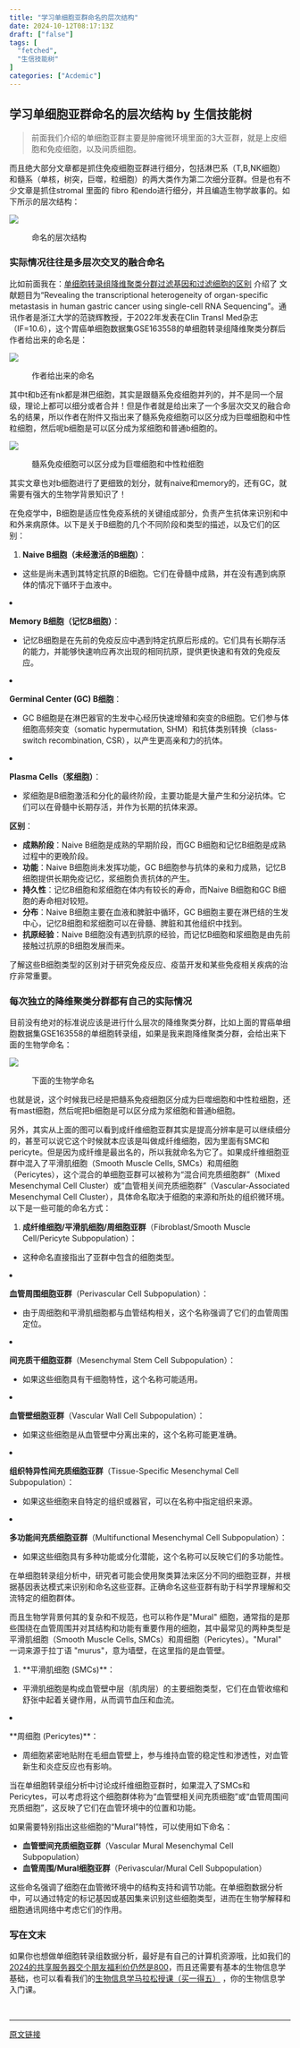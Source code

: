 ```yaml
---
title: "学习单细胞亚群命名的层次结构"
date: 2024-10-12T08:17:13Z
draft: ["false"]
tags: [
  "fetched",
  "生信技能树"
]
categories: ["Acdemic"]
---
```

学习单细胞亚群命名的层次结构 by 生信技能树
------
<div><section data-tool="mdnice编辑器" data-website="https://www.mdnice.com"><blockquote data-tool="mdnice编辑器"><span></span><p>前面我们介绍的单细胞亚群主要是肿瘤微环境里面的3大亚群，就是上皮细胞和免疫细胞，以及间质细胞。</p></blockquote><p data-tool="mdnice编辑器">而且绝大部分文章都是抓住免疫细胞亚群进行细分，包括淋巴系（T,B,NK细胞）和髓系（单核，树突，巨噬，粒细胞）的两大类作为第二次细分亚群。但是也有不少文章是抓住stromal 里面的 fibro 和endo进行细分，并且编造生物学故事的。如下所示的层次结构：</p><p><img data-galleryid="" data-imgfileid="100049408" data-ratio="0.5610561056105611" data-s="300,640" data-src="https://mmbiz.qpic.cn/mmbiz_png/cZNhZQ6j4wyNKxUWD7tHxp4lRAoqpmf6bq9XB0EPfAgia4HK1t7kYMYiaYd23QdYBtkOlbgbb4uH6MW1ONrjMVfg/640?wx_fmt=png&amp;from=appmsg" data-type="png" data-w="2424" src="https://mmbiz.qpic.cn/mmbiz_png/cZNhZQ6j4wyNKxUWD7tHxp4lRAoqpmf6bq9XB0EPfAgia4HK1t7kYMYiaYd23QdYBtkOlbgbb4uH6MW1ONrjMVfg/640?wx_fmt=png&amp;from=appmsg"></p><figure data-tool="mdnice编辑器"><figcaption>命名的层次结构</figcaption></figure><h3 data-tool="mdnice编辑器"><span></span><span><strong>实际情况往往是多层次交叉的融合命名</strong></span><span></span></h3><p data-tool="mdnice编辑器">比如前面我在：<a href="https://mp.weixin.qq.com/s?__biz=MzAxMDkxODM1Ng==&amp;mid=2247533053&amp;idx=1&amp;sn=bd155638b280e875dcae14622198b65b&amp;scene=21#wechat_redirect" data-linktype="2">单细胞转录组降维聚类分群过滤基因和过滤细胞的区别</a> 介绍了 文献题目为“Revealing the transcriptional heterogeneity of organ-specific metastasis in human gastric cancer using single-cell RNA Sequencing”。通讯作者是浙江大学的范骁辉教授，于2022年发表在Clin Transl Med杂志（IF=10.6），这个胃癌单细胞数据集GSE163558的单细胞转录组降维聚类分群后作者给出来的命名是：</p><p><img data-galleryid="" data-imgfileid="100049407" data-ratio="0.6710526315789473" data-s="300,640" data-src="https://mmbiz.qpic.cn/mmbiz_png/cZNhZQ6j4wyNKxUWD7tHxp4lRAoqpmf6UoLctf4sPtASCdiaKA2O5Y7LNBPK8at0nqgynD75bnND3GaycLtZNAQ/640?wx_fmt=png&amp;from=appmsg" data-type="png" data-w="1368" src="https://mmbiz.qpic.cn/mmbiz_png/cZNhZQ6j4wyNKxUWD7tHxp4lRAoqpmf6UoLctf4sPtASCdiaKA2O5Y7LNBPK8at0nqgynD75bnND3GaycLtZNAQ/640?wx_fmt=png&amp;from=appmsg"></p><figure data-tool="mdnice编辑器"><figcaption>作者给出来的命名</figcaption></figure><p data-tool="mdnice编辑器">其中t和b还有nk都是淋巴细胞，其实是跟髓系免疫细胞并列的，并不是同一个层级，理论上都可以细分或者合并！但是作者就是给出来了一个多层次交叉的融合命名的结果，所以作者在附件又指出来了髓系免疫细胞可以区分成为巨噬细胞和中性粒细胞，然后呢b细胞是可以区分成为浆细胞和普通b细胞的。</p><p><img data-galleryid="" data-imgfileid="100049406" data-ratio="0.671304347826087" data-s="300,640" data-src="https://mmbiz.qpic.cn/mmbiz_png/cZNhZQ6j4wyNKxUWD7tHxp4lRAoqpmf6XU0jlY1u1hIicj1kgFaAvzvZ3DEia4skrBuCdcibAeSP6kic9CC5zzQScQ/640?wx_fmt=png&amp;from=appmsg" data-type="png" data-w="1150" src="https://mmbiz.qpic.cn/mmbiz_png/cZNhZQ6j4wyNKxUWD7tHxp4lRAoqpmf6XU0jlY1u1hIicj1kgFaAvzvZ3DEia4skrBuCdcibAeSP6kic9CC5zzQScQ/640?wx_fmt=png&amp;from=appmsg"></p><figure data-tool="mdnice编辑器"><figcaption>髓系免疫细胞可以区分成为巨噬细胞和中性粒细胞</figcaption></figure><p data-tool="mdnice编辑器">其实文章也对b细胞进行了更细致的划分，就有naive和memory的，还有GC，就需要有强大的生物学背景知识了！</p><p data-tool="mdnice编辑器">在免疫学中，B细胞是适应性免疫系统的关键组成部分，负责产生抗体来识别和中和外来病原体。以下是关于B细胞的几个不同阶段和类型的描述，以及它们的区别：</p><ol data-tool="mdnice编辑器"><li><section><p><strong>Naive B细胞（未经激活的B细胞）</strong>：</p></section></li></ol><ul><li><section>这些是尚未遇到其特定抗原的B细胞。它们在骨髓中成熟，并在没有遇到病原体的情况下循环于血液中。</section></li></ul><li><section><p><strong>Memory B细胞（记忆B细胞）</strong>：</p></section></li><ul><li><section>记忆B细胞是在先前的免疫反应中遇到特定抗原后形成的。它们具有长期存活的能力，并能够快速响应再次出现的相同抗原，提供更快速和有效的免疫反应。</section></li></ul><li><section><p><strong>Germinal Center (GC) B细胞</strong>：</p></section></li><ul><li><section>GC B细胞是在淋巴器官的生发中心经历快速增殖和突变的B细胞。它们参与体细胞高频突变（somatic hypermutation, SHM）和抗体类别转换（class-switch recombination, CSR），以产生更高亲和力的抗体。</section></li></ul><li><section><p><strong>Plasma Cells（浆细胞）</strong>：</p></section></li><ul><li><section>浆细胞是B细胞激活和分化的最终阶段，主要功能是大量产生和分泌抗体。它们可以在骨髓中长期存活，并作为长期的抗体来源。</section></li></ul><p data-tool="mdnice编辑器"><strong>区别</strong>：</p><ul data-tool="mdnice编辑器"><li><section><strong>成熟阶段</strong>：Naive B细胞是成熟的早期阶段，而GC B细胞和记忆B细胞是成熟过程中的更晚阶段。</section></li><li><section><strong>功能</strong>：Naive B细胞尚未发挥功能，GC B细胞参与抗体的亲和力成熟，记忆B细胞提供长期免疫记忆，浆细胞负责抗体的产生。</section></li><li><section><strong>持久性</strong>：记忆B细胞和浆细胞在体内有较长的寿命，而Naive B细胞和GC B细胞的寿命相对较短。</section></li><li><section><strong>分布</strong>：Naive B细胞主要在血液和脾脏中循环，GC B细胞主要在淋巴结的生发中心，记忆B细胞和浆细胞可以在骨髓、脾脏和其他组织中找到。</section></li><li><section><strong>抗原经验</strong>：Naive B细胞没有遇到抗原的经验，而记忆B细胞和浆细胞是由先前接触过抗原的B细胞发展而来。</section></li></ul><p data-tool="mdnice编辑器">了解这些B细胞类型的区别对于研究免疫反应、疫苗开发和某些免疫相关疾病的治疗非常重要。</p><h3 data-tool="mdnice编辑器"><span></span><span>每次独立的降维聚类分群都有自己的实际情况</span><span></span></h3><p data-tool="mdnice编辑器">目前没有绝对的标准说应该是进行什么层次的降维聚类分群，比如上面的胃癌单细胞数据集GSE163558的单细胞转录组，如果是我来跑降维聚类分群，会给出来下面的生物学命名：</p><p><img data-galleryid="" data-imgfileid="100049409" data-ratio="0.5926327193932828" data-s="300,640" data-src="https://mmbiz.qpic.cn/mmbiz_png/cZNhZQ6j4wyNKxUWD7tHxp4lRAoqpmf6ic7Ojpiazs8JrcrJ48sCIk2k76NRNsDfHS8nDM5q1ZdK7OugsOuDaBjw/640?wx_fmt=png&amp;from=appmsg" data-type="png" data-w="1846" src="https://mmbiz.qpic.cn/mmbiz_png/cZNhZQ6j4wyNKxUWD7tHxp4lRAoqpmf6ic7Ojpiazs8JrcrJ48sCIk2k76NRNsDfHS8nDM5q1ZdK7OugsOuDaBjw/640?wx_fmt=png&amp;from=appmsg"></p><figure data-tool="mdnice编辑器"><figcaption>下面的生物学命名</figcaption></figure><p data-tool="mdnice编辑器">也就是说，这个时候我已经是把髓系免疫细胞区分成为巨噬细胞和中性粒细胞，还有mast细胞，然后呢把b细胞是可以区分成为浆细胞和普通b细胞。</p><section><mp-common-videosnap data-pluginname="mpvideosnap" data-url="https://findermp.video.qq.com/251/20304/stodownload?encfilekey=rjD5jyTuFrIpZ2ibE8T7Ym3K77SEULgkiaicvgJbQHebDJaKtWRhBXjkeZ2o7hbO36fMqlzlPaYYsAzaUCliaQbZkCpPLceKo4zKL6zvYZ0eaAecz28iczSfsNw&amp;token=Cvvj5Ix3eeyQOzDWs0pJahHwg4HCXNCvXH1WuEFS9bu0IwwDbia6lShbU0Yk1HwiccKInjPecibibnRn5fkThZ1IX5UEl4vRDs9Z6podmxD6KvyIrQ3Lj8rMKxWUksiaVYEpX&amp;idx=1&amp;dotrans=0&amp;hy=SZ&amp;m=&amp;scene=2&amp;uzid=2" data-headimgurl="http://wx.qlogo.cn/finderhead/PiajxSqBRaEI7scvWIPdECSfnUpSjTib9Y7RI14r1VVzxaA57PjcCERw/0" data-username="v2_060000231003b20faec8c7e1881bcad2ca06ec35b07788412aec898c89eb1e34f9a354475e8c@finder" data-nickname="生信技能树" data-desc="单细胞多种数据格式读取方式" data-nonceid="2475511163470393588" data-type="video" data-mediatype="undefined" data-authiconurl="https://dldir1v6.qq.com/weixin/checkresupdate/auth_icon_level1_ba9f2ea346de48a3ae0428273fc48117.png" data-from="new" data-width="1920" data-height="1080" data-id="export/UzFfAgtgekIEAQAAAAAADZMI2hTBLgAAAAstQy6ubaLX4KHWvLEZgBPE5ZMsWTo-KK6LzNPgMIvd2Ga8dWZJY-w99AZREhUv"></mp-common-videosnap></section><p data-tool="mdnice编辑器">另外，其实从上面的图可以看到成纤维细胞亚群其实是提高分辨率是可以继续细分的，甚至可以说它这个时候就本应该是叫做成纤维细胞，因为里面有SMC和pericyte。但是因为成纤维是最出名的，所以我就命名为它了。如果成纤维细胞亚群中混入了平滑肌细胞（Smooth Muscle Cells, SMCs）和周细胞（Pericytes），这个混合的单细胞亚群可以被称为“混合间充质细胞群”（Mixed Mesenchymal Cell Cluster）或“血管相关间充质细胞群”（Vascular-Associated Mesenchymal Cell Cluster），具体命名取决于细胞的来源和所处的组织微环境。以下是一些可能的命名方式：</p><ol data-tool="mdnice编辑器"><li><section><p><strong>成纤维细胞/平滑肌细胞/周细胞亚群</strong>（Fibroblast/Smooth Muscle Cell/Pericyte Subpopulation）：</p></section></li></ol><ul><li><section>这种命名直接指出了亚群中包含的细胞类型。</section></li></ul><li><section><p><strong>血管周围细胞亚群</strong>（Perivascular Cell Subpopulation）：</p></section></li><ul><li><section>由于周细胞和平滑肌细胞都与血管结构相关，这个名称强调了它们的血管周围定位。</section></li></ul><li><section><p><strong>间充质干细胞亚群</strong>（Mesenchymal Stem Cell Subpopulation）：</p></section></li><ul><li><section>如果这些细胞具有干细胞特性，这个名称可能适用。</section></li></ul><li><section><p><strong>血管壁细胞亚群</strong>（Vascular Wall Cell Subpopulation）：</p></section></li><ul><li><section>如果这些细胞是从血管壁中分离出来的，这个名称可能更准确。</section></li></ul><li><section><p><strong>组织特异性间充质细胞亚群</strong>（Tissue-Specific Mesenchymal Cell Subpopulation）：</p></section></li><ul><li><section>如果这些细胞来自特定的组织或器官，可以在名称中指定组织来源。</section></li></ul><li><section><p><strong>多功能间充质细胞亚群</strong>（Multifunctional Mesenchymal Cell Subpopulation）：</p></section></li><ul><li><section>如果这些细胞具有多种功能或分化潜能，这个名称可以反映它们的多功能性。</section></li></ul><p data-tool="mdnice编辑器">在单细胞转录组分析中，研究者可能会使用聚类算法来区分不同的细胞亚群，并根据基因表达模式来识别和命名这些亚群。正确命名这些亚群有助于科学界理解和交流特定的细胞群体。</p><p data-tool="mdnice编辑器">而且生物学背景何其的复杂和不规范，也可以称作是"Mural" 细胞，通常指的是那些围绕在血管周围并对其结构和功能有重要作用的细胞，其中最常见的两种类型是平滑肌细胞（Smooth Muscle Cells, SMCs）和周细胞（Pericytes）。"Mural" 一词来源于拉丁语 "murus"，意为墙壁，在这里指的是血管壁。</p><ol data-tool="mdnice编辑器"><li><section><p>**平滑肌细胞 (SMCs)**：</p></section></li></ol><ul><li><section>平滑肌细胞是构成血管壁中层（肌肉层）的主要细胞类型，它们在血管收缩和舒张中起着关键作用，从而调节血压和血流。</section></li></ul><li><section><p>**周细胞 (Pericytes)**：</p></section></li><ul><li><section>周细胞紧密地贴附在毛细血管壁上，参与维持血管的稳定性和渗透性，对血管新生和炎症反应也有影响。</section></li></ul><p data-tool="mdnice编辑器">当在单细胞转录组分析中讨论成纤维细胞亚群时，如果混入了SMCs和Pericytes，可以考虑将这个细胞群体称为“血管壁相关间充质细胞”或“血管周围间充质细胞”，这反映了它们在血管环境中的位置和功能。</p><p data-tool="mdnice编辑器">如果需要特别指出这些细胞的“Mural”特性，可以使用如下命名：</p><ul data-tool="mdnice编辑器"><li><section><strong>血管壁间充质细胞亚群</strong>（Vascular Mural Mesenchymal Cell Subpopulation）</section></li><li><section><strong>血管周围/Mural细胞亚群</strong>（Perivascular/Mural Cell Subpopulation）</section></li></ul><p data-tool="mdnice编辑器">这些命名强调了细胞在血管微环境中的结构支持和调节功能。在单细胞数据分析中，可以通过特定的标记基因或基因集来识别这些细胞类型，进而在生物学解释和细胞通讯网络中考虑它们的作用。</p></section><section data-tool="mdnice编辑器" data-website="https://www.mdnice.com"><h3 data-tool="mdnice编辑器"><span>写在文末</span></h3></section><p>如果你也想做单细胞转录组数据分析，<span>最好是有自己的计算机资源哦，比如我们的</span><a href="https://mp.weixin.qq.com/s?__biz=MzAxMDkxODM1Ng==&amp;mid=2247528363&amp;idx=1&amp;sn=5e02f3e9b2e148191e23ebc2c0d780e7&amp;scene=21#wechat_redirect" data-linktype="2">2024的共享服务器交个朋友福利价仍然是800</a><span>，而且还需要有基本的生物信息学基础，也可以看看我们的</span><a target="_blank" href="http://mp.weixin.qq.com/s?__biz=MzAxMDkxODM1Ng==&amp;mid=2247531929&amp;idx=1&amp;sn=f6f16b7bf6b907360d6d0052e3d10cf6&amp;chksm=9b4b3d22ac3cb434b6aa7753a4cf0f266578147ccf10b49cc834e46af578ee6de99be0accb30&amp;scene=21#wechat_redirect" textvalue="生物信息学马拉‍松授课（买一得五）" linktype="text" imgurl="" imgdata="null" data-itemshowtype="0" tab="innerlink" data-linktype="2" hasload="1">生物信息学马拉松授课（买一得五）</a><span> ，你的生物信息学入门课。 </span></p><p><br></p><p><mp-style-type data-value="3"></mp-style-type></p></div>  
<hr>
<a href="https://mp.weixin.qq.com/s/p7hCwX8VWZOX_WSPMaiFvw",target="_blank" rel="noopener noreferrer">原文链接</a>
